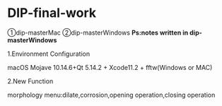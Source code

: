 # DIP-final-work
①dip-masterMac ②dip-masterWindows **Ps:notes written in dip-masterWindows**

1.Environment Configuration

macOS Mojave 10.14.6+Qt 5.14.2 + Xcode11.2 + fftw(Windows or MAC)

2.New Function

morphology menu:dilate,corrosion,opening operation,closing operation
